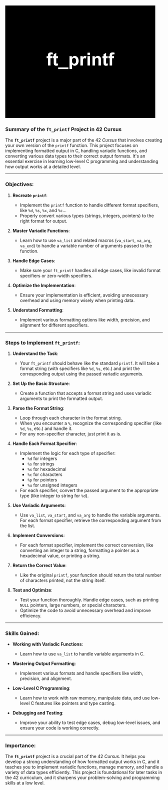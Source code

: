 ![ALt text](https://raw.githubusercontent.com/abdo-skhairi/printf/refs/heads/main/image.jpg)

### Summary of the `ft_printf` Project in 42 Cursus

The **`ft_printf`** project is a major part of the 42 *Cursus* that involves creating your own version of the `printf` function. This project focuses on implementing formatted output in C, handling variadic functions, and converting various data types to their correct output formats. It's an essential exercise in learning low-level C programming and understanding how output works at a detailed level.

---

### Objectives:
1. **Recreate `printf`**:  
   - Implement the `printf` function to handle different format specifiers, like `%d`, `%s`, `%x`, and `%c`...
   - Properly convert various types (strings, integers, pointers) to the right format for output.

2. **Master Variadic Functions**:  
   - Learn how to use `va_list` and related macros (`va_start`, `va_arg`, `va_end`) to handle a variable number of arguments passed to the function.

3. **Handle Edge Cases**:  
   - Make sure your `ft_printf` handles all edge cases, like invalid format specifiers or zero-width specifiers.

4. **Optimize the Implementation**:  
   - Ensure your implementation is efficient, avoiding unnecessary overhead and using memory wisely when printing data.

5. **Understand Formatting**:  
   - Implement various formatting options like width, precision, and alignment for different specifiers.

---

### Steps to Implement `ft_printf`:

1. **Understand the Task**:  
   - Your `ft_printf` should behave like the standard `printf`. It will take a format string (with specifiers like `%d`, `%s`, etc.) and print the corresponding output using the passed variadic arguments.

2. **Set Up the Basic Structure**:  
   - Create a function that accepts a format string and uses variadic arguments to print the formatted output.

3. **Parse the Format String**:  
   - Loop through each character in the format string.  
   - When you encounter a `%`, recognize the corresponding specifier (like `%d`, `%s`, etc.) and handle it.  
   - For any non-specifier character, just print it as is.

4. **Handle Each Format Specifier**:  
   - Implement the logic for each type of specifier:
     - `%d` for integers
     - `%s` for strings
     - `%x` for hexadecimal
     - `%c` for characters
     - `%p` for pointers
     - `%u` for unsigned integers  
   - For each specifier, convert the passed argument to the appropriate type (like integer to string for `%d`).

5. **Use Variadic Arguments**:  
   - Use `va_list`, `va_start`, and `va_arg` to handle the variable arguments. For each format specifier, retrieve the corresponding argument from the list.

6. **Implement Conversions**:  
   - For each format specifier, implement the correct conversion, like converting an integer to a string, formatting a pointer as a hexadecimal value, or printing a string.

7. **Return the Correct Value**:  
   - Like the original `printf`, your function should return the total number of characters printed, not the string itself.

8. **Test and Optimize**:  
   - Test your function thoroughly. Handle edge cases, such as printing `NULL` pointers, large numbers, or special characters.
   - Optimize the code to avoid unnecessary overhead and improve efficiency.

---

### Skills Gained:
- **Working with Variadic Functions**:  
   - Learn how to use `va_list` to handle variable arguments in C.

- **Mastering Output Formatting**:  
   - Implement various formats and handle specifiers like width, precision, and alignment.

- **Low-Level C Programming**:  
   - Learn how to work with raw memory, manipulate data, and use low-level C features like pointers and type casting.

- **Debugging and Testing**:  
   - Improve your ability to test edge cases, debug low-level issues, and ensure your code is working correctly.

---

### Importance:
The **`ft_printf`** project is a crucial part of the 42 *Cursus*. It helps you develop a strong understanding of how formatted output works in C, and it teaches you to implement variadic functions, manage memory, and handle a variety of data types efficiently. This project is foundational for later tasks in the 42 curriculum, and it sharpens your problem-solving and programming skills at a low level.
